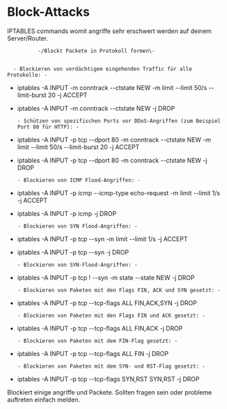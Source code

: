 # Block-Attacks
IPTABLES commands womit angriffe sehr erschwert werden auf deinem Server/Router.

              -/Blockt Packete in Protokoll formen\-


      - Blockieren von verdächtigem eingehenden Traffic für alle Protokolle: -
- iptables -A INPUT -m conntrack --ctstate NEW -m limit --limit 50/s --limit-burst 20 -j ACCEPT
- iptables -A INPUT -m conntrack --ctstate NEW -j DROP

      - Schützen von spezifischen Ports vor DDoS-Angriffen (zum Beispiel Port 80 für HTTP): -
- iptables -A INPUT -p tcp --dport 80 -m conntrack --ctstate NEW -m limit --limit 50/s --limit-burst 20 -j ACCEPT
- iptables -A INPUT -p tcp --dport 80 -m conntrack --ctstate NEW -j DROP

      - Blockieren von ICMP Flood-Angriffen: -
- iptables -A INPUT -p icmp --icmp-type echo-request -m limit --limit 1/s -j ACCEPT
- iptables -A INPUT -p icmp -j DROP

      - Blockieren von SYN Flood-Angriffen: -
- iptables -A INPUT -p tcp --syn -m limit --limit 1/s -j ACCEPT
- iptables -A INPUT -p tcp --syn -j DROP

      - Blockieren von SYN-Flood-Angriffen: - 

- iptables -A INPUT -p tcp ! --syn -m state --state NEW -j DROP

      - Blockieren von Paketen mit den Flags FIN, ACK und SYN gesetzt: -

- iptables -A INPUT -p tcp --tcp-flags ALL FIN,ACK,SYN -j DROP

      - Blockieren von Paketen mit den Flags FIN und ACK gesetzt: -

- iptables -A INPUT -p tcp --tcp-flags ALL FIN,ACK -j DROP

      - Blockieren von Paketen mit dem FIN-Flag gesetzt: -

- iptables -A INPUT -p tcp --tcp-flags ALL FIN -j DROP

      - Blockieren von Paketen mit dem SYN- und RST-Flag gesetzt: -

- iptables -A INPUT -p tcp --tcp-flags SYN,RST SYN,RST -j DROP

Blockiert einige angriffe und Packete. Sollten fragen sein oder probleme auftreten einfach melden.
